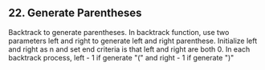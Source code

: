 
## 22. Generate Parentheses
Backtrack to generate parentheses. In backtrack function, use two parameters left and right to generate left and right parenthese. Initialize left and right as n and set end criteria is that left and right are both 0. In each backtrack process, left - 1 if generate "(" and right - 1 if generate ")"
